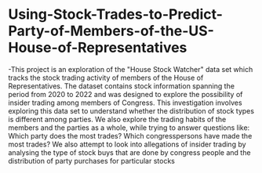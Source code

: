 # Using-Stock-Trades-to-Predict-Party-of-Members-of-the-US-House-of-Representatives

-This project is an exploration of the "House Stock Watcher" data set which tracks the stock trading activity of members of the House of Representatives. The dataset contains stock information spanning the period from 2020 to 2022 and was designed to explore the possibility of insider trading among members of Congress. This investigation involves exploring this data set to understand whether the distribution of stock types is different among parties. We also explore the trading habits of the members and the parties as a whole, while trying to answer questions like:
Which party does the most trades? Which congresspersons have made the most trades?
We also attempt to look into allegations of insider trading by analysing the type of stock buys that are done by congress people and the distribution of party purchases for particular stocks
